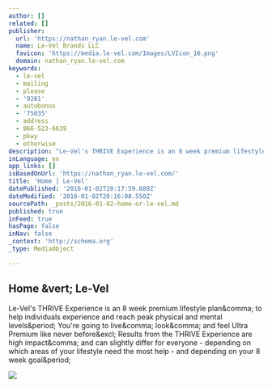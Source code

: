 ```yaml
---
author: []
related: []
publisher:
  url: 'https://nathan_ryan.le-vel.com'
  name: Le-Vel Brands LLC
  favicon: 'https://media.le-vel.com/Images/LVIcon_16.png'
  domain: nathan_ryan.le-vel.com
keywords:
  - le-vel
  - mailing
  - please
  - '9201'
  - autobonus
  - '75035'
  - address
  - 866-523-6639
  - pkwy
  - otherwise
description: "Le-Vel's THRIVE Experience is an 8 week premium lifestyle plan, to help individuals experience and reach peak physical and mental levels. You're going to live, look, and feel Ultra Premium like never before! Results from the THRIVE Experience are high impact, and can slightly differ for everyone - depending on which areas of your lifestyle need the most help - and depending on your 8 week goal."
inLanguage: en
app_links: []
isBasedOnUrl: 'https://nathan_ryan.le-vel.com/'
title: 'Home | Le-Vel'
datePublished: '2016-01-02T20:17:59.889Z'
dateModified: '2016-01-02T20:16:08.550Z'
sourcePath: _posts/2016-01-02-home-or-le-vel.md
published: true
inFeed: true
hasPage: false
inNav: false
_context: 'http://schema.org'
_type: MediaObject

---
```

<article style=""><h1>Home &amp;vert; Le-Vel</h1><p>Le-Vel's THRIVE Experience is an 8 week premium lifestyle plan&amp;comma; to help individuals experience and reach peak physical and mental levels&amp;period; You're going to live&amp;comma; look&amp;comma; and feel Ultra Premium like never before&amp;excl; Results from the THRIVE Experience are high impact&amp;comma; and can slightly differ for everyone - depending on which areas of your lifestyle need the most help - and depending on your 8 week goal&amp;period;</p><img src="https://media.le-vel.com/FrontEnd/Images/Home-MainImage_LasVegas2016.jpg" /></article>